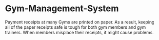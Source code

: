 # Gym-Management-System
Payment receipts at many Gyms are printed on paper. As a result, keeping all of the paper receipts safe is tough for both gym members and gym trainers. When members misplace their receipts, it might cause problems. 
